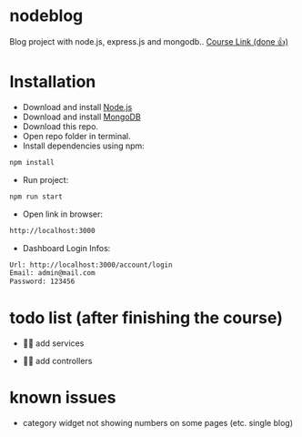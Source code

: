 # nodeblog

Blog project with node.js, express.js and mongodb..
[Course Link (done 👍)](https://www.youtube.com/watch?v=yR7tAOJC-8M&list=PL-Hkw4CrSVq8QPLj2UDB-GAtQvBaCBG4D)

# Installation

- Download and install [Node.js](https://nodejs.org/en/)
- Download and install [MongoDB](https://www.mongodb.com/try/download/community)
- Download this repo.
- Open repo folder in terminal.
- Install dependencies using npm:

```bash
npm install
```

- Run project:

```bash
npm run start
```

- Open link in browser:

```bash
http://localhost:3000
```

- Dashboard Login Infos:

```bash
Url: http://localhost:3000/account/login
Email: admin@mail.com
Password: 123456
```

# todo list (after finishing the course)

- ☝🏻 add services

- ✌🏻 add controllers

# known issues

- category widget not showing numbers on some pages (etc. single blog)
